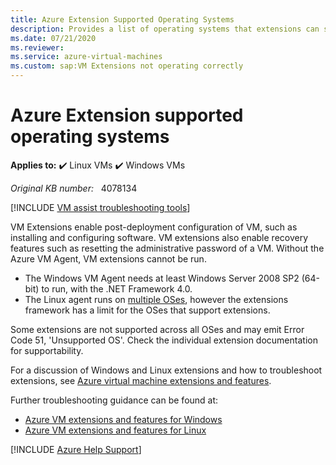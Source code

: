 ```yaml
---
title: Azure Extension Supported Operating Systems
description: Provides a list of operating systems that extensions can support.
ms.date: 07/21/2020
ms.reviewer: 
ms.service: azure-virtual-machines
ms.custom: sap:VM Extensions not operating correctly
---
```

# Azure Extension supported operating systems

**Applies to:** :heavy_check_mark: Linux VMs :heavy_check_mark: Windows VMs

_Original KB number:_ &nbsp; 4078134


[!INCLUDE [VM assist troubleshooting tools](../../../includes/vmassist-include.md)]

VM Extensions enable post-deployment configuration of VM, such as installing and configuring software. VM extensions also enable recovery features such as resetting the administrative password of a VM. Without the Azure VM Agent, VM extensions cannot be run.

* The Windows VM Agent needs at least Windows Server 2008 SP2 (64-bit) to run, with the .NET Framework 4.0.
* The Linux agent runs on [multiple OSes](/azure/virtual-machines/extensions/agent-linux#requirements), however the extensions framework has a limit for the OSes that support extensions.

Some extensions are not supported across all OSes and may emit Error Code 51, 'Unsupported OS'. Check the individual extension documentation for supportability.

For a discussion of Windows and Linux extensions and how to troubleshoot extensions, see [Azure virtual machine extensions and features](/azure/virtual-machines/extensions/overview).

Further troubleshooting guidance can be found at:

* [Azure VM extensions and features for Windows](/azure/virtual-machines/extensions/features-windows#troubleshoot-vm-extensions)
* [Azure VM extensions and features for Linux](/azure/virtual-machines/extensions/features-linux#troubleshoot-vm-extensions)

[!INCLUDE [Azure Help Support](../../../includes/azure-help-support.md)]
